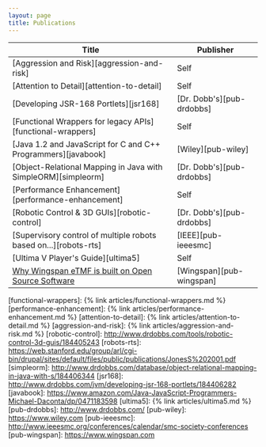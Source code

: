 ```yaml
---
layout: page
title: Publications
---
```


| Title                                                                 | Publisher                 |
|-----------------------------------------------------------------------| --------------------------|
| [Aggression and Risk][aggression-and-risk]                            | Self                      |
| [Attention to Detail][attention-to-detail]                            | Self                      |
| [Developing JSR-168 Portlets][jsr168]                                 | [Dr. Dobb's][pub-drdobbs] |
| [Functional Wrappers for legacy APIs][functional-wrappers]            | Self                      |
| [Java 1.2 and JavaScript for C and C++ Programmers][javabook]         | [Wiley][pub-wiley]        |
| [Object-Relational Mapping in Java with SimpleORM][simpleorm]         | [Dr. Dobb's][pub-drdobbs] |
| [Performance Enhancement][performance-enhancement]                    | Self                      |
| [Robotic Control & 3D GUIs][robotic-control]                          | [Dr. Dobb's][pub-drdobbs] |
| [Supervisory control of multiple robots based on...][robots-rts]      | [IEEE][pub-ieeesmc]       |
| [Ultima V Player's Guide][ultima5]                                    | Self                      |
| [Why Wingspan eTMF is built on Open Source Software][why-open-source] | [Wingspan][pub-wingspan]  |

[why-open-source]: https://www.wingspan.com/why-wingspan-etmf-is-built-on-open-source-software-not-documentum-or-sharepoint/
[functional-wrappers]: {% link articles/functional-wrappers.md %}
[performance-enhancement]: {% link articles/performance-enhancement.md %}
[attention-to-detail]: {% link articles/attention-to-detail.md %}
[aggression-and-risk]: {% link articles/aggression-and-risk.md %}
[robotic-control]: http://www.drdobbs.com/tools/robotic-control-3d-guis/184405243
[robots-rts]: https://web.stanford.edu/group/arl/cgi-bin/drupal/sites/default/files/public/publications/JonesS%202001.pdf
[simpleorm]: http://www.drdobbs.com/database/object-relational-mapping-in-java-with-s/184406344
[jsr168]: http://www.drdobbs.com/jvm/developing-jsr-168-portlets/184406282
[javabook]: https://www.amazon.com/Java-JavaScript-Programmers-Michael-Daconta/dp/0471183598
[ultima5]: {% link articles/ultima5.md %}
[pub-drdobbs]: http://www.drdobbs.com/
[pub-wiley]: https://www.wiley.com
[pub-ieeesmc]: http://www.ieeesmc.org/conferences/calendar/smc-society-conferences
[pub-wingspan]: https://www.wingspan.com